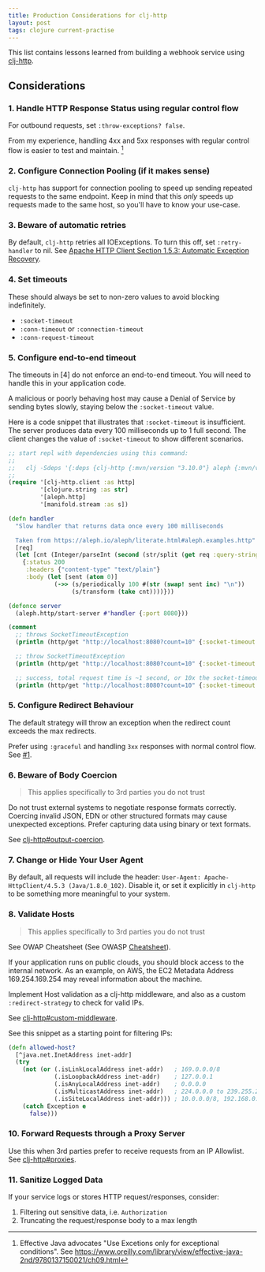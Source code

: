 ```yaml
---
title: Production Considerations for clj-http
layout: post
tags: clojure current-practise
---
```


This list contains lessons learned from building a webhook service using
[clj-http].  

[clj-http]: https://github.com/dakrone/clj-http

## Considerations

### 1. Handle HTTP Response Status using regular control flow

For outbound requests, set `:throw-exceptions? false`. 

From my experience, handling 4xx and 5xx responses with regular control flow is
easier to test and maintain. [^1]

### 2. Configure Connection Pooling (if it makes sense)

`clj-http` has support for connection pooling to speed up sending repeated
requests to the same endpoint. Keep in mind that this *only* speeds up requests
made to the same host, so you'll have to know your use-case.

### 3. Beware of automatic retries

By default, `clj-http` retries all IOExceptions. To turn this off, set
`:retry-handler` to nil. See [Apache HTTP Client Section 1.5.3: Automatic
Exception
Recovery](https://hc.apache.org/httpcomponents-client-ga/tutorial/html/fundamentals.html#d5e305).

### 4. Set timeouts

These should always be set to non-zero values to avoid blocking indefinitely.

- `:socket-timeout`
- `:conn-timeout` or `:connection-timeout`
- `:conn-request-timeout`

### 5. Configure end-to-end timeout

The timeouts in [4] do not enforce an end-to-end timeout. You will need to
handle this in your application code.

A malicious or poorly behaving host may cause a Denial of Service by sending
bytes slowly, staying below the `:socket-timeout` value.

Here is a code snippet that illustrates that `:socket-timeout` is insufficient.
The server produces data every 100 milliseconds up to 1 full second. The client
changes the value of `:socket-timeout` to show different scenarios. 

```clojure
;; start repl with dependencies using this command:
;;
;;   clj -Sdeps '{:deps {clj-http {:mvn/version "3.10.0"} aleph {:mvn/version "0.4.6"}}}
;;
(require '[clj-http.client :as http]
         '[clojure.string :as str]
         '[aleph.http]
         '[manifold.stream :as s])

(defn handler
  "Slow handler that returns data once every 100 milliseconds

  Taken from https://aleph.io/aleph/literate.html#aleph.examples.http"
  [req]
  (let [cnt (Integer/parseInt (second (str/split (get req :query-string) #"=")))]
    {:status 200
     :headers {"content-type" "text/plain"}
     :body (let [sent (atom 0)]
             (->> (s/periodically 100 #(str (swap! sent inc) "\n"))
                  (s/transform (take cnt))))}))

(defonce server
  (aleph.http/start-server #'handler {:port 8080}))

(comment
  ;; throws SocketTimeoutException
  (println (http/get "http://localhost:8080?count=10" {:socket-timeout 99}))

  ;; throw SocketTimeoutException
  (println (http/get "http://localhost:8080?count=10" {:socket-timeout 100}))

  ;; success, total request time is ~1 second, or 10x the socket-timeout value
  (println (http/get "http://localhost:8080?count=10" {:socket-timeout 105})))
```

### 5. Configure Redirect Behaviour

The default strategy will throw an exception when the redirect count exceeds the
max redirects. 

Prefer using `:graceful` and handling `3xx` responses with normal control flow. See [#1](#1.-Handle-HTTP-Response-Status-using-regular-control-flow).

### 6. Beware of Body Coercion

> This applies specifically to 3rd parties you do not trust

Do not trust external systems to negotiate response formats correctly. Coercing
invalid JSON, EDN or other structured formats may cause unexpected exceptions.
Prefer capturing data using binary or text formats.

See [clj-http#output-coercion](https://github.com/dakrone/clj-http#output-coercion).

### 7. Change or Hide Your User Agent

By default, all requests will include the header: `User-Agent:
Apache-HttpClient/4.5.3 (Java/1.8.0_102)`. Disable it, or set it explicitly in
`clj-http` to be something more meaningful to your system.

### 8. Validate Hosts

> This applies specifically to 3rd parties you do not trust 

See OWAP Cheatsheet (See OWASP
[Cheatsheet](https://cheatsheetseries.owasp.org/cheatsheets/Unvalidated_Redirects_and_Forwards_Cheat_Sheet.html)).

If your application runs on public clouds, you should block access to the
internal network. As an example, on AWS, the EC2 Metadata Address
169.254.169.254 may reveal information about the machine.

Implement Host validation as a clj-http middleware, and also as a custom
`:redirect-strategy` to check for valid IPs.

See [clj-http#custom-middleware](https://github.com/dakrone/clj-http#custom-middleware).

See this snippet as a starting point for filtering IPs:

``` clojure
(defn allowed-host?
  [^java.net.InetAddress inet-addr]
  (try
    (not (or (.isLinkLocalAddress inet-addr)   ; 169.0.0.0/8
             (.isLoopbackAddress inet-addr)    ; 127.0.0.1
             (.isAnyLocalAddress inet-addr)    ; 0.0.0.0
             (.isMulticastAddress inet-addr)   ; 224.0.0.0 to 239.255.255.255
             (.isSiteLocalAddress inet-addr))) ; 10.0.0.0/8, 192.168.0.0/16
    (catch Exception e
      false)))
```

### 10. Forward Requests through a Proxy Server

Use this when 3rd parties prefer to receive requests from an IP Allowlist. See
[clj-http#proxies](https://github.com/dakrone/clj-http#proxies).

### 11. Sanitize Logged Data

If your service logs or stores HTTP request/responses, consider:

1. Filtering out sensitive data, i.e. `Authorization`
2. Truncating the request/response body to a max length

[^1]: Effective Java advocates "Use Excetions only for exceptional conditions". See https://www.oreilly.com/library/view/effective-java-2nd/9780137150021/ch09.html
